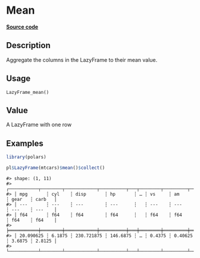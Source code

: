 

# Mean

[**Source code**](https://github.com/pola-rs/r-polars/tree/main/R/lazyframe__lazy.R#L848)

## Description

Aggregate the columns in the LazyFrame to their mean value.

## Usage

<pre><code class='language-R'>LazyFrame_mean()
</code></pre>

## Value

A LazyFrame with one row

## Examples

``` r
library(polars)

pl$LazyFrame(mtcars)$mean()$collect()
```

    #> shape: (1, 11)
    #> ┌───────────┬────────┬────────────┬──────────┬───┬────────┬─────────┬────────┬────────┐
    #> │ mpg       ┆ cyl    ┆ disp       ┆ hp       ┆ … ┆ vs     ┆ am      ┆ gear   ┆ carb   │
    #> │ ---       ┆ ---    ┆ ---        ┆ ---      ┆   ┆ ---    ┆ ---     ┆ ---    ┆ ---    │
    #> │ f64       ┆ f64    ┆ f64        ┆ f64      ┆   ┆ f64    ┆ f64     ┆ f64    ┆ f64    │
    #> ╞═══════════╪════════╪════════════╪══════════╪═══╪════════╪═════════╪════════╪════════╡
    #> │ 20.090625 ┆ 6.1875 ┆ 230.721875 ┆ 146.6875 ┆ … ┆ 0.4375 ┆ 0.40625 ┆ 3.6875 ┆ 2.8125 │
    #> └───────────┴────────┴────────────┴──────────┴───┴────────┴─────────┴────────┴────────┘
